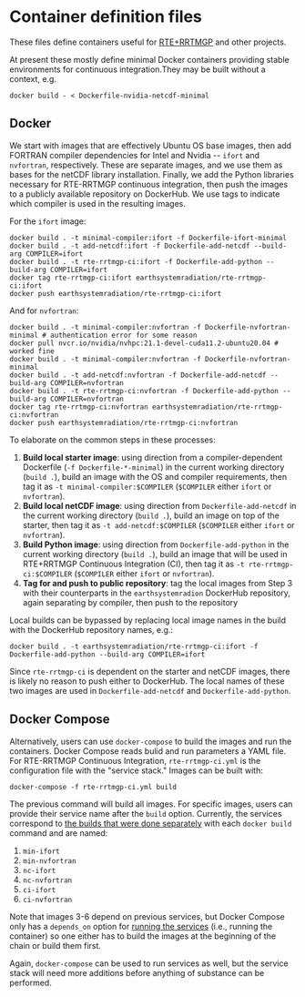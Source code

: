 # Container definition files

These files define containers useful for [RTE+RRTMGP](https://github.com/earth-system-radiation/rte-rrtmgp) and other projects.

At present these mostly define minimal Docker containers providing stable environments for continuous integration.They may be built without a context, e.g.

```
docker build - < Dockerfile-nvidia-netcdf-minimal
```

## Docker <a name="docker"></a>

We start with images that are effectively Ubuntu OS base images, then add FORTRAN compiler dependencies for Intel and Nvidia -- `ifort` and `nvfortran`, respectively. These are separate images, and we use them as bases for the netCDF library installation. Finally, we add the Python libraries necessary for RTE-RRTMGP continuous integration, then push the images to a publicly available repository on DockerHub. We use tags to indicate which compiler is used in the resulting images.

For the `ifort` image:

```
docker build . -t minimal-compiler:ifort -f Dockerfile-ifort-minimal
docker build . -t add-netcdf:ifort -f Dockerfile-add-netcdf --build-arg COMPILER=ifort
docker build . -t rte-rrtmgp-ci:ifort -f Dockerfile-add-python --build-arg COMPILER=ifort
docker tag rte-rrtmgp-ci:ifort earthsystemradiation/rte-rrtmgp-ci:ifort
docker push earthsystemradiation/rte-rrtmgp-ci:ifort
```

And for `nvfortran`:

```
docker build . -t minimal-compiler:nvfortran -f Dockerfile-nvfortran-minimal # authentication error for some reason
docker pull nvcr.io/nvidia/nvhpc:21.1-devel-cuda11.2-ubuntu20.04 # worked fine
docker build . -t minimal-compiler:nvfortran -f Dockerfile-nvfortran-minimal
docker build . -t add-netcdf:nvfortran -f Dockerfile-add-netcdf --build-arg COMPILER=nvfortran
docker build . -t rte-rrtmgp-ci:nvfortran -f Dockerfile-add-python --build-arg COMPILER=nvfortran
docker tag rte-rrtmgp-ci:nvfortran earthsystemradiation/rte-rrtmgp-ci:nvfortran
docker push earthsystemradiation/rte-rrtmgp-ci:nvfortran
```

To elaborate on the common steps in these processes:

1. **Build local starter image**: using direction from a compiler-dependent Dockerfile (`-f Dockerfile-*-minimal`) in the current working directory (`build .`), build an image with the OS and compiler requirements, then tag it as `-t minimal-compiler:$COMPILER` (`$COMPILER` either `ifort` or `nvfortran`).
2. **Build local netCDF image**: using direction from `Dockerfile-add-netcdf` in the current working directory (`build .`), build an image on top of the starter, then tag it as `-t add-netcdf:$COMPILER` (`$COMPILER` either `ifort` or `nvfortran`).
3. **Build Python image**: using direction from `Dockerfile-add-python` in the current working directory (`build .`), build an image that will be used in RTE+RRTMGP Continuous Integration (CI), then tag it as `-t rte-rrtmgp-ci:$COMPILER` (`$COMPILER` either `ifort` or `nvfortran`).
4. **Tag for and push to public repository**: tag the local images from Step 3 with their counterparts in the `earthsystemradion` DockerHub repository, again separating by compiler, then push to the repository

Local builds can be bypassed by replacing local image names in the build with the DockerHub repository names, e.g.:

```
docker build . -t earthsystemradiation/rte-rrtmgp-ci:ifort -f Dockerfile-add-python --build-arg COMPILER=ifort
```

Since `rte-rrtmgp-ci` is dependent on the starter and netCDF images, there is likely no reason to push either to DockerHub. The local names of these two images are used in `Dockerfile-add-netcdf` and `Dockerfile-add-python`.

## Docker Compose <a name="compose"></a>

Alternatively, users can use `docker-compose` to build the images and run the containers. Docker Compose reads bulid and run parameters a YAML file. For RTE-RRTMGP Continuous Integration, `rte-rrtmgp-ci.yml` is the configuration file with the "service stack." Images can be built with:

```
docker-compose -f rte-rrtmgp-ci.yml build
```

The previous command will build all images. For specific images, users can provide their service name after the `build` option. Currently, the services correspond to [the builds that were done separately](#docker) with each `docker build` command and are named:

1. `min-ifort`
2. `min-nvfortran`
3. `nc-ifort`
4. `nc-nvfortran`
5. `ci-ifort`
6. `ci-nvfortran`

Note that images 3-6 depend on previous services, but Docker Compose only has a `depends_on` option for [running the services](https://stackoverflow.com/a/37945466) (i.e., running the container) so one either has to build the images at the beginning of the chain or build them first.

Again, `docker-compose` can be used to run services as well, but the service stack will need more additions before anything of substance can be performed.

